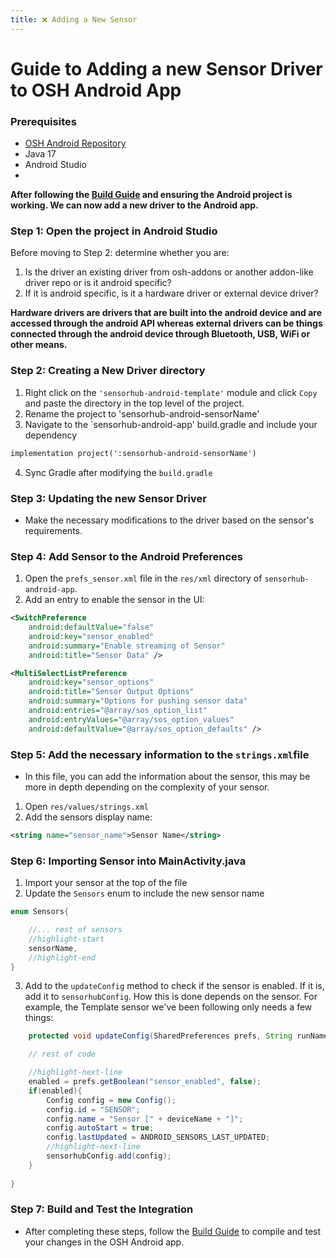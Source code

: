 ```yaml
---
title: ❌ Adding a New Sensor
---
```



# Guide to Adding a new Sensor Driver to OSH Android App

### Prerequisites
- [OSH Android Repository](https://github.com/opensensorhub/osh-android)
- Java 17
- Android Studio 
- 


**After following the [Build Guide](build.md) and ensuring the Android project is working. We can now add a new driver to the Android app.**

### Step 1: Open the project in Android Studio

Before moving to Step 2: determine whether you are:
1. Is the driver an existing driver from osh-addons or another addon-like driver repo or is it android specific?
2. If it is android specific, is it a hardware driver or external device driver? 

**Hardware drivers are drivers that are built into the android device and are accessed through the android API whereas 
external drivers can be things connected through the android device through Bluetooth, USB, WiFi or other means.**


### Step 2: Creating a New Driver directory
1. Right click on the `'sensorhub-android-template'` module and click `Copy` and paste the directory in the top level of the project. 
2. Rename the project to 'sensorhub-android-sensorName'
3. Navigate to the `sensorhub-android-app' build.gradle and include your dependency

```xml title="/res/xml/values/prefs_sensor.xml" showLineNumbers
implementation project(':sensorhub-android-sensorName')
```

4. Sync Gradle after modifying the `build.gradle`

### Step 3: Updating the new Sensor Driver
- Make the necessary modifications to the driver based on the sensor's requirements.

### Step 4: Add Sensor to the Android Preferences
1. Open the `prefs_sensor.xml` file in the `res/xml` directory of `sensorhub-android-app`.
2. Add an entry to enable the sensor in the UI:

```xml title="/res/xml/prefs_sensor.xml" showLineNumbers
<SwitchPreference
    android:defaultValue="false"
    android:key="sensor_enabled"
    android:summary="Enable streaming of Sensor"
    android:title="Sensor Data" />

<MultiSelectListPreference
    android:key="sensor_options"
    android:title="Sensor Output Options"
    android:summary="Options for pushing sensor data"
    android:entries="@array/sos_option_list"
    android:entryValues="@array/sos_option_values"
    android:defaultValue="@array/sos_option_defaults" />

```


### Step 5: Add the necessary information to the `strings.xml`file
- In this file, you can add the information about the sensor, this may be more in depth depending on the complexity of your sensor. 
1. Open `res/values/strings.xml`
2. Add the sensors display name:

```xml showLineNumbers
<string name="sensor_name">Sensor Name</string>
```

### Step 6: Importing Sensor into MainActivity.java
1. Import your sensor at the top of the file
2. Update the `Sensors` enum to include the new sensor name

```java title="/src/org/sensorhub.android/MainActvity.java" showLineNumbers
enum Sensors{

    //... rest of sensors
    //highlight-start
    sensorName,
    //highlight-end
}

```


3. Add to the `updateConfig` method to check if the sensor is enabled. If it is, add it to 
`sensorhubConfig`. How this is done depends on the sensor. For example, the Template sensor we've been following only needs a few things:

```java title="/src/org/sensorhub.android/MainActvity.java" showLineNumbers
    protected void updateConfig(SharedPreferences prefs, String runName) {

    // rest of code

    //highlight-next-line 
    enabled = prefs.getBoolean("sensor_enabled", false);
    if(enabled){
        Config config = new Config();
        config.id = "SENSOR";
        config.name = "Sensor [" + deviceName + "]";
        config.autoStart = true;
        config.lastUpdated = ANDROID_SENSORS_LAST_UPDATED;
        //highlight-next-line
        sensorhubConfig.add(config);
    }
   
}
```

### Step 7: Build and Test the Integration
- After completing these steps, follow the [Build Guide](build.md) to compile and test your changes in the OSH Android app.

